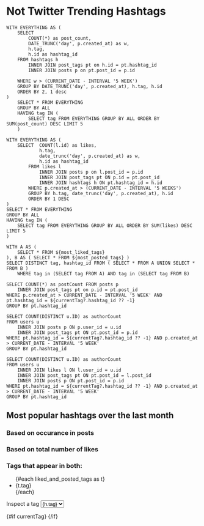 <script>
    let currentTag;
</script>

# Not Twitter Trending Hashtags

```most_posted_tags
WITH EVERYTHING AS (
    SELECT
        COUNT(*) as post_count,
        DATE_TRUNC('day', p.created_at) as w,
        h.tag,
        h.id as hashtag_id
    FROM hashtags h
        INNER JOIN post_tags pt on h.id = pt.hashtag_id
        INNER JOIN posts p on pt.post_id = p.id

    WHERE w > (CURRENT_DATE - INTERVAL '5 WEEK')
    GROUP BY DATE_TRUNC('day', p.created_at), h.tag, h.id
    ORDER BY 2, 1 desc
)
    SELECT * FROM EVERYTHING
    GROUP BY ALL
    HAVING tag IN (
        SELECT tag FROM EVERYTHING GROUP BY ALL ORDER BY SUM(post_count) DESC LIMIT 5
    )
```

```most_liked_tags
WITH EVERYTHING AS (
    SELECT  COUNT(l.id) as likes,
            h.tag,
            date_trunc('day', p.created_at) as w,
            h.id as hashtag_id
        FROM likes l
            INNER JOIN posts p on l.post_id = p.id
            INNER JOIN post_tags pt ON p.id = pt.post_id
            INNER JOIN hashtags h ON pt.hashtag_id = h.id
        WHERE p.created_at > (CURRENT_DATE - INTERVAL '5 WEEKS')
        GROUP BY h.tag, date_trunc('day', p.created_at), h.id
        ORDER BY 1 DESC
)
SELECT * FROM EVERYTHING
GROUP BY ALL
HAVING tag IN (
    SELECT tag FROM EVERYTHING GROUP BY ALL ORDER BY SUM(likes) DESC LIMIT 5
)
```

```liked_and_posted_tags
WITH A AS (
    SELECT * FROM ${most_liked_tags}
), B AS ( SELECT * FROM ${most_posted_tags} )
SELECT DISTINCT tag, hashtag_id FROM ( SELECT * FROM A UNION SELECT * FROM B )
    WHERE tag in (SELECT tag FROM A) AND tag in (SELECT tag FROM B)
```

```total_posts
SELECT COUNT(*) as postCount FROM posts p
    INNER JOIN post_tags pt on p.id = pt.post_id
WHERE p.created_at > CURRENT_DATE - INTERVAL '5 WEEK' AND pt.hashtag_id = ${currentTag?.hashtag_id ?? -1}
GROUP BY pt.hashtag_id
```

```unique_post_authors
SELECT COUNT(DISTINCT u.ID) as authorCount
FROM users u
    INNER JOIN posts p ON p.user_id = u.id
    INNER JOIN post_tags pt ON pt.post_id = p.id
WHERE pt.hashtag_id = ${currentTag?.hashtag_id ?? -1} AND p.created_at > CURRENT_DATE - INTERVAL '5 WEEK'
GROUP BY pt.hashtag_id
```

```unique_post_likers
SELECT COUNT(DISTINCT u.ID) as authorCount
FROM users u
    INNER JOIN likes l ON l.user_id = u.id
    INNER JOIN post_tags pt ON pt.post_id = l.post_id
    INNER JOIN posts p ON pt.post_id = p.id
WHERE pt.hashtag_id = ${currentTag?.hashtag_id ?? -1} AND p.created_at > CURRENT_DATE - INTERVAL '5 WEEK'
GROUP BY pt.hashtag_id
```

## Most popular hashtags over the last month

### Based on occurance in posts

<LineChart
data={most_posted_tags}
y="post_count"
yAxisTitle="Tagged Posts"
xAxisTitle="Date"
series="tag"
handleMissing="connect"
x="w"
/>

### Based on total number of likes

<LineChart
data={most_liked_tags}
y="likes"
yAxisTitle="Likes Accumulated"
xAxisTitle="Date"
series="tag"
handleMissing="connect"
x="w"
/>

### Tags that appear in both:

<ul>
    {#each liked_and_posted_tags as t}
        <li>{t.tag}</li>
    {/each}
</ul>

<label>
    Inspect a tag
    <select bind:value={currentTag} class="bg-gray-100 block">
        {#each liked_and_posted_tags as h}
            <option value={h}>{h.tag}</option>
        {/each}
    </select>
</label>

{#if currentTag}
    <BigValue data={total_posts} value="postCount" title="Posts with #{currentTag?.tag}"/>
    <BigValue data={unique_post_authors} value="authorCount" title="Unique authors posting about #{currentTag?.tag}"/>
    <BigValue data={unique_post_likers} value="authorCount" title="Unique users liking posts about #{currentTag?.tag}"/>
{/if}
